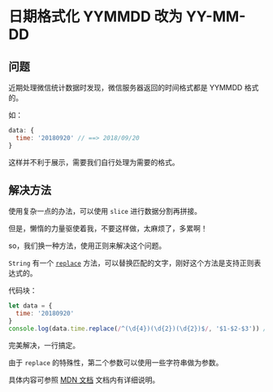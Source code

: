 # 日期格式化 YYMMDD 改为 YY-MM-DD

## 问题

近期处理微信统计数据时发现，微信服务器返回的时间格式都是 YYMMDD 格式的。

如：

```js
data: {
  time: '20180920' // ==> 2018/09/20
}
```

这样并不利于展示，需要我们自行处理为需要的格式。

## 解决方法

使用复杂一点的办法，可以使用 `slice` 进行数据分割再拼接。

但是，懒惰的力量驱使着我，不要这样做，太麻烦了，多累啊！

so，我们换一种方法，使用正则来解决这个问题。

`String` 有一个 [`replace`](https://developer.mozilla.org/zh-CN/docs/Web/JavaScript/Reference/Global_Objects/String/replace) 方法，可以替换匹配的文字，刚好这个方法是支持正则表达式的。

代码块：

```js
let data = {
  time: '20180920'
}
console.log(data.time.replace(/^(\d{4})(\d{2})(\d{2})$/, '$1-$2-$3')) // 2018-09-20
```

完美解决，一行搞定。

由于 `replace` 的特殊性，第二个参数可以使用一些字符串做为参数。

具体内容可参照 [MDN 文档](https://developer.mozilla.org/zh-CN/docs/Web/JavaScript/Reference/Global_Objects/String/replace#%E4%BD%BF%E7%94%A8%E5%AD%97%E7%AC%A6%E4%B8%B2%E4%BD%9C%E4%B8%BA%E5%8F%82%E6%95%B0) 文档内有详细说明。
